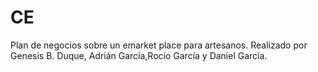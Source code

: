 # CE
Plan de negocios sobre un emarket place para artesanos.
Realizado por Genesis B. Duque, Adrián García,Rocío García y Daniel García.
